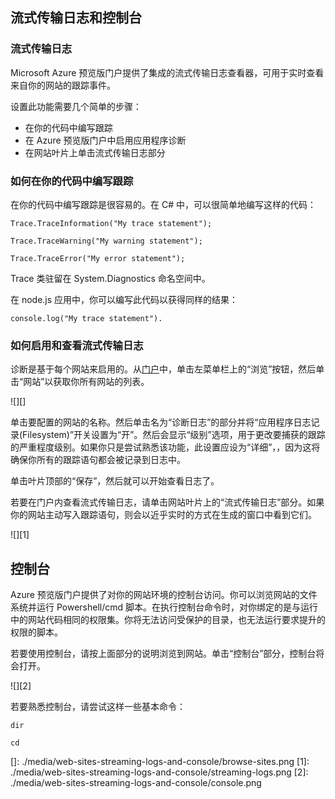 <properties pageTitle="Streaming logs and console" description="Streaming logs and console overview" title="Streaming logs and console" authors="adamab" />

## 流式传输日志和控制台

### 流式传输日志

Microsoft Azure 预览版门户提供了集成的流式传输日志查看器，可用于实时查看来自你的网站的跟踪事件。

设置此功能需要几个简单的步骤：

-   在你的代码中编写跟踪
-   在 Azure 预览版门户中启用应用程序诊断
-   在网站叶片上单击流式传输日志部分

### 如何在你的代码中编写跟踪

在你的代码中编写跟踪是很容易的。在 C# 中，可以很简单地编写这样的代码：

    Trace.TraceInformation("My trace statement");

    Trace.TraceWarning("My warning statement");

    Trace.TraceError("My error statement");

Trace 类驻留在 System.Diagnostics 命名空间中。

在 node.js 应用中，你可以编写此代码以获得同样的结果：

    console.log("My trace statement").

### 如何启用和查看流式传输日志

诊断是基于每个网站来启用的。从[门户][门户]中，单击左菜单栏上的“浏览”按钮，然后单击“网站”以获取你所有网站的列表。

![][]

单击要配置的网站的名称。然后单击名为“诊断日志”的部分并将“应用程序日志记录(Filesystem)”开关设置为“开”。然后会显示“级别”选项，用于更改要捕获的跟踪的严重程度级别。如果你只是尝试熟悉该功能，此设置应设为“详细”，，因为这将确保你所有的跟踪语句都会被记录到日志中。

单击叶片顶部的“保存”，然后就可以开始查看日志了。

若要在门户内查看流式传输日志，请单击网站叶片上的“流式传输日志”部分。如果你的网站主动写入跟踪语句，则会以近乎实时的方式在生成的窗口中看到它们。

![][1]

## 控制台

Azure 预览版门户提供了对你的网站环境的控制台访问。你可以浏览网站的文件系统并运行 Powershell/cmd 脚本。在执行控制台命令时，对你绑定的是与运行中的网站代码相同的权限集。你将无法访问受保护的目录，也无法运行要求提升的权限的脚本。

若要使用控制台，请按上面部分的说明浏览到网站。单击“控制台”部分，控制台将会打开。

![][2]

若要熟悉控制台，请尝试这样一些基本命令：

    dir

    cd

<!-- Images. -->

  [门户]: https://portal.azure.com
  []: ./media/web-sites-streaming-logs-and-console/browse-sites.png
  [1]: ./media/web-sites-streaming-logs-and-console/streaming-logs.png
  [2]: ./media/web-sites-streaming-logs-and-console/console.png
